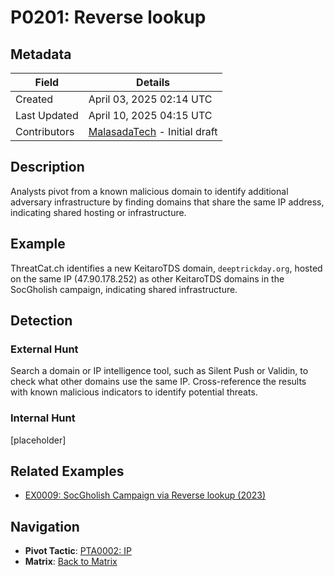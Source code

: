 # P0201: Reverse lookup

## Metadata
| Field          | Details                                      |
|----------------|----------------------------------------------|
| Created        | April 03, 2025 02:14 UTC                    |
| Last Updated   | April 10, 2025 04:15 UTC                    |
| Contributors   | [MalasadaTech](../contributors.md#malasadatech) - Initial draft |

## Description
Analysts pivot from a known malicious domain to identify additional adversary infrastructure by finding domains that share the same IP address, indicating shared hosting or infrastructure.

## Example
ThreatCat.ch identifies a new KeitaroTDS domain, `deeptrickday.org`, hosted on the same IP (47.90.178.252) as other KeitaroTDS domains in the SocGholish campaign, indicating shared infrastructure.

## Detection

### External Hunt
Search a domain or IP intelligence tool, such as Silent Push or Validin, to check what other domains use the same IP. Cross-reference the results with known malicious indicators to identify potential threats.

### Internal Hunt
[placeholder]

## Related Examples
- [EX0009: SocGholish Campaign via Reverse lookup (2023)](../examples/EX0009.md)

## Navigation
- **Pivot Tactic**: [PTA0002: IP](../pivot-tactics/PTA0002/main.md)
- **Matrix**: [Back to Matrix](../matrix.md)